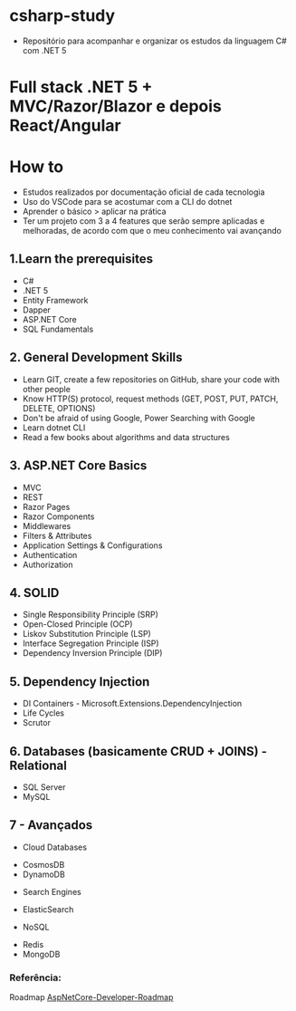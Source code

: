 # csharp-study
* Repositório para acompanhar e organizar os estudos da linguagem C# com .NET 5

# Full stack .NET 5 + MVC/Razor/Blazor e depois React/Angular

# How to
* Estudos realizados por documentação oficial de cada tecnologia
* Uso do VSCode para se acostumar com a CLI do dotnet
* Aprender o básico > aplicar na prática
* Ter um projeto com 3 a 4 features que serão sempre aplicadas e melhoradas, de acordo com que o meu conhecimento vai avançando

## 1.Learn the prerequisites
* C#
* .NET 5
* Entity Framework
* Dapper
* ASP.NET Core
* SQL Fundamentals

## 2. General Development Skills
* Learn GIT, create a few repositories on GitHub, share your code with other people
* Know HTTP(S) protocol, request methods (GET, POST, PUT, PATCH, DELETE, OPTIONS)
* Don't be afraid of using Google, Power Searching with Google
* Learn dotnet CLI
* Read a few books about algorithms and data structures

## 3. ASP.NET Core Basics
* MVC
* REST
* Razor Pages
* Razor Components
* Middlewares
* Filters & Attributes
* Application Settings & Configurations
* Authentication
* Authorization

## 4. SOLID
* Single Responsibility Principle (SRP)
* Open-Closed Principle (OCP)
* Liskov Substitution Principle (LSP)
* Interface Segregation Principle (ISP)
* Dependency Inversion Principle (DIP)

## 5. Dependency Injection
* DI Containers -  Microsoft.Extensions.DependencyInjection
* Life Cycles
* Scrutor

## 6. Databases (basicamente CRUD + JOINS) - Relational
* SQL Server
* MySQL

## 7 - Avançados
* Cloud Databases
- CosmosDB
- DynamoDB
* Search Engines
- ElasticSearch
* NoSQL
- Redis
- MongoDB

### Referência: 
Roadmap [AspNetCore-Developer-Roadmap](https://github.com/MoienTajik/AspNetCore-Developer-Roadmap)
